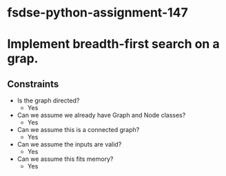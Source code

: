 # fsdse-python-assignment-147

# Implement breadth-first search on a grap.

## Constraints
* Is the graph directed?
	* Yes
* Can we assume we already have Graph and Node classes?
	* Yes
* Can we assume this is a connected graph?
	* Yes
* Can we assume the inputs are valid?
	* Yes
* Can we assume this fits memory?
	* Yes